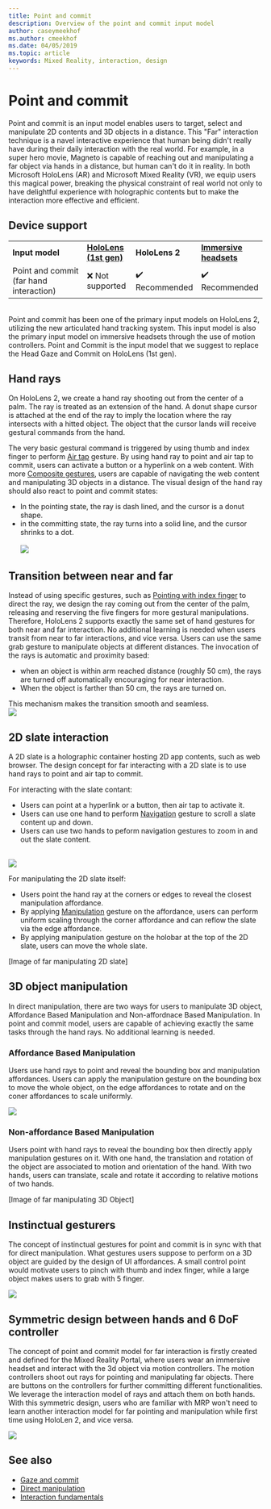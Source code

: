 ```yaml
---
title: Point and commit
description: Overview of the point and commit input model
author: caseymeekhof
ms.author: cmeekhof
ms.date: 04/05/2019
ms.topic: article
keywords: Mixed Reality, interaction, design
---
```

# Point and commit
Point and commit is an input model enables users to target, select and manipulate 2D contents and 3D objects in a distance. This "Far" interaction technique is a navel interactive experience that human being didn't really have during their daily interaction with the real world. For example, in a super hero movie, Magneto is capable of reaching out and manipulating a far object via hands in a distance, but human can't do it in reality. In both Microsoft HoloLens (AR) and Microsoft Mixed Reality (VR), we equip users this magical power, breaking the physical constraint of real world not only to have delightful experience with holographic contents but to make the interaction more effective and efficient.

## Device support
<table>
    <colgroup>
    <col width="40%" />
    <col width="20%" />
    <col width="20%" />
    <col width="20%" />
    </colgroup>
    <tr>
        <td><strong>Input model</strong></td>
        <td><a href="hololens-hardware-details.md"><strong>HoloLens (1st gen)</strong></a></td>
        <td><strong>HoloLens 2</strong></td>
        <td><a href="immersive-headset-hardware-details.md"><strong>Immersive headsets</strong></a></td>
    </tr>
     <tr>
        <td>Point and commit (far hand interaction)</td>
        <td>❌ Not supported</td>
        <td>✔️ Recommended</td>
        <td>✔️ Recommended</td>
    </tr>
</table>
<br>
Point and commit has been one of the primary input models on HoloLens 2, utilizing the new articulated hand tracking system. This input model is also the primary input model on immersive headsets through the use of motion controllers. Point and Commit is the input model that we suggest to replace the Head Gaze and Commit on HoloLens (1st gen). 

## Hand rays
On HoloLens 2, we create a hand ray shooting out from the center of a palm. The ray is treated as an extension of the hand. A donut shape cursor is attached at the end of the ray to imply the location where the ray intersects with a hitted object. The object that the cursor lands will receive gestural commands from the hand. 

The very basic gestural command is triggered by using thumb and index finger to perform [Air tap](coming-soon.md) gesture. By using hand ray to point and air tap to commit, users can activate a button or a hyperlink on a web content. With more [Composite gestures](coming-soon.md), users are capable of navigating the web content and manipulating 3D objects in a distance. The visual design of the hand ray should also react to point and commit states: <br>
* In the pointing state, the ray is dash lined, and the cursor is a donut shape.
* in the committing state, the ray turns into a solid line, and the cursor shrinks to a dot.<br><br>
![](images/Hand-Rays-720px.jpg)<br>

## Transition between near and far
Instead of using specific gestures, such as [Pointing with index finger](coming-soon.md) to direct the ray, we design the ray coming out from the center of the palm, releasing and reserving the five fingers for more gestural manipulations. Therefore, HoloLens 2 supports exactly the same set of hand gestures for both near and far interaction. No additional learning is needed when users transit from near to far interactions, and vice versa. Users can use the same grab gesture to manipulate objects at different distances. The invocation of the rays is automatic and proximity based: <br>
* when an object is within arm reached distance (roughly 50 cm), the rays are turned off automatically encouraging for near interaction. 
* When the object is farther than 50 cm, the rays are turned on.

This mechanism makes the transition smooth and seamless.<br>
![](images/Transition-Between-Near-And-Far-720px.jpg)<br>

## 2D slate interaction
A 2D slate is a holographic container hosting 2D app contents, such as web browser. The design concept for far interacting with a 2D slate is to use hand rays to point and air tap to commit.<br>

For interacting with the slate contant:<br>

* Users can point at a hyperlink or a button, then air tap to activate it. 
* Users can use one hand to perform [Navigation](coming-soon.md) gesture to scroll a slate content up and down. 
* Users can use two hands to peform navigation gestures to zoom in and out the slate content.<br><br>

![](images/2D-Slate-Interaction-Far-720px.jpg)<br>

For manipulating the 2D slate itself:<br>

* Users point the hand ray at the corners or edges to reveal the closest manipulation affordance. 
* By applying [Manipulation](coming-soon.md) gesture on the affordance, users can perform uniform scaling through the corner affordance and can reflow the slate via the edge affordance. 
* By applying manipulation gesture on the holobar at the top of the 2D slate, users can move the whole slate.<br>

[Image of far manipulating 2D slate] <br>

## 3D object manipulation
In direct manipulation, there are two ways for users to manipulate 3D object, Affordance Based Manipulation and Non-affordnace Based Manipulation. In point and commit model, users are capable of achieving exactly the same tasks through the hand rays. No additional learning is needed.<br>

### Affordance Based Manipulation
Users use hand rays to point and reveal the bounding box and manipulation affordances. Users can apply the manipulation gesture on the bounding box to move the whole object, on the edge affordances to rotate and on the coner affordances to scale uniformly. <br>

![](images/3D-Object-Manipulation-Far-720px.jpg) <br>


### Non-affordance Based Manipulation
Users point with hand rays to reveal the bounding box then directly apply manipulation gestures on it. With one hand, the translation and rotation of the object are associated to motion and orientation of the hand. With two hands, users can translate, scale and rotate it according to relative motions of two hands.<br>

[Image of far manipulating 3D Object] <br>

## Instinctual gesturers
The concept of instinctual gestures for point and commit is in sync with that for direct manipulation. What gestures users suppose to perform on a 3D object are guided by the design of UI affordances. A small control point would motivate users to pinch with thumb and index finger, while a large object makes users to grab with 5 finger.

![](images/Instinctual-Gestures-Far-720px.jpg)<br>

## Symmetric design between hands and 6 DoF controller 
The concept of point and commit model for far interaction is firstly created and defined for the Mixed Reality Portal, where users wear an immersive headset and interact with the 3d object via motion controllers. The motion controllers shoot out rays for pointing and manipulating far objects. There are buttons on the controllers for further committing different functionalities. We leverage the interaction model of rays and attach them on both hands. With this symmetric design, users who are familiar with MRP won't need to learn another interaction model for far pointing and manipulation while first time using HoloLen 2, and vice versa.    

![](images/Symmetric-Design-For-Rays-720px.jpg)<br>


## See also
* [Gaze and commit](gaze-and-commit.md)
* [Direct manipulation](direct-manipulation.md)
* [Interaction fundamentals](interaction-fundamentals.md)
